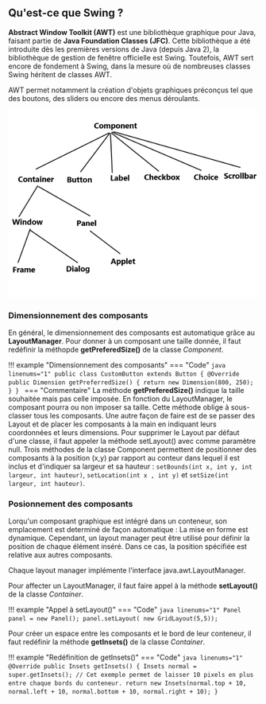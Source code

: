 ## Qu'est-ce que Swing ?

**Abstract Window Toolkit (AWT)** est une bibliothèque graphique pour Java, faisant partie de **Java Foundation Classes (JFC)**. Cette bibliothèque a été introduite dès les premières versions de Java (depuis Java 2), la bibliothèque de gestion de fenêtre officielle est Swing. Toutefois, AWT sert encore de fondement à Swing, dans la mesure où de nombreuses classes Swing héritent de classes AWT.

AWT permet notamment la création d'objets graphiques préconçus tel que des boutons, des sliders ou encore des menus déroulants.

![AWT Components](/img/awtcomponents.png)

### Dimensionnement des composants

En général, le dimensionnement des composants est automatique grâce au **LayoutManager**. Pour donner à un composant une taille donnée, il faut redéfinir la méthopde **getPreferedSize()** de la classe *Component*.

!!! example "Dimensionnement des composants"
	=== "Code"
		```java linenums="1"
			public class CustomButton extends Button {
				@Override
	   			public Dimension getPreferredSize() {
	      			return new Dimension(800, 250);
	   			}
			}
		```
	=== "Commentaire"
		La méthode **getPreferedSize()** indique la taille souhaitée mais pas celle imposée. En fonction du LayoutManager, le composant pourra ou non imposer sa taille.
		Cette méthode oblige à sous-classer tous les composants.
		Une autre façon de faire est de se passer des Layout et de placer les composants à la main en indiquant leurs coordonnées et leurs dimensions.
		Pour supprimer le Layout par défaut d'une classe, il faut appeler la méthode setLayout() avec comme paramètre null.
		Trois méthodes de la classe Component permettent de positionner des composants à la position (x,y) par rapport au conteur dans lequel il est inclus et d'indiquer sa largeur et sa hauteur : `setBounds(int x, int y, int largeur, int hauteur)`, `setLocation(int x , int y)` et `setSize(int largeur, int hauteur)`.

### Posionnement des composants

Lorqu'un composant graphique est intégré dans un conteneur, son emplacement est determiné de façon automatique : La mise en forme est dynamique.
Cependant, un layout manager peut être utilisé pour définir la position de chaque élément inséré. Dans ce cas, la position spécifiée est relative aux autres composants.

Chaque layout manager implémente l'interface java.awt.LayoutManager.

Pour affecter un LayoutManager, il faut faire appel à la méthode **setLayout()** de la classe *Container*.

!!! example "Appel à setLayout()"
	=== "Code"
		```java linenums="1"
			Panel panel = new Panel();
   			panel.setLayout( new GridLayout(5,5));
		```

Pour créer un espace entre les composants et le bord de leur conteneur, il faut redéfinir la méthode **getInsets()** de la classe *Container*.

!!! example "Redéfinition de getInsets()"
	=== "Code"
		```java linenums="1"
			@Override
			public Insets getInsets() {
   				Insets normal = super.getInsets();
   				// Cet exemple permet de laisser 10 pixels en plus entre chaque bords du conteneur.
   				return new Insets(normal.top + 10, normal.left + 10,
   				normal.bottom + 10, normal.right + 10);
			}
		```